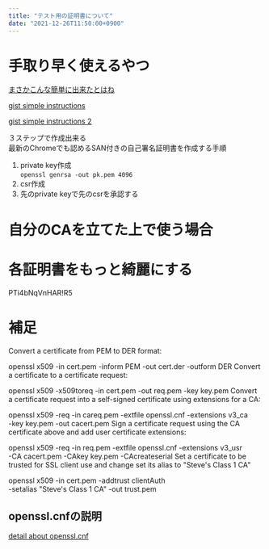 ```yaml
---
title: "テスト用の証明書について"
date: "2021-12-26T11:50:00+0900"
---
```


# 手取り早く使えるやつ

[まさかこんな簡単に出来たとはね](https://kuttsun.blogspot.com/2020/04/openssl-san.html)

[gist simple instructions](https://gist.github.com/bitoiu/9e19962b991a71165268)

[gist simple instructions 2](https://gist.github.com/ykst/2a666d3d41785f9a41d403889f45d82e)

３ステップで作成出来る  
最新のChromeでも認めるSAN付きの自己署名証明書を作成する手順

1. private key作成  
    `openssl genrsa -out pk.pem 4096`
1. csr作成
1. 先のprivate keyで先のcsrを承認する

# 自分のCAを立てた上で使う場合

# 各証明書をもっと綺麗にする
PTi4bNqVnHAR!R5








# 補足
Convert a certificate from PEM to DER format:

 openssl x509 -in cert.pem -inform PEM -out cert.der -outform DER
Convert a certificate to a certificate request:

 openssl x509 -x509toreq -in cert.pem -out req.pem -key key.pem
Convert a certificate request into a self-signed certificate using extensions for a CA:

 openssl x509 -req -in careq.pem -extfile openssl.cnf -extensions v3_ca \
        -key key.pem -out cacert.pem
Sign a certificate request using the CA certificate above and add user certificate extensions:

 openssl x509 -req -in req.pem -extfile openssl.cnf -extensions v3_usr \
        -CA cacert.pem -CAkey key.pem -CAcreateserial
Set a certificate to be trusted for SSL client use and change set its alias to "Steve's Class 1 CA"

 openssl x509 -in cert.pem -addtrust clientAuth \
        -setalias "Steve's Class 1 CA" -out trust.pem


## openssl.cnfの説明

[detail about openssl.cnf](https://www.phildev.net/ssl/creating_ca.html)




